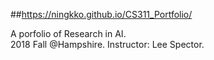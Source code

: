 ##https://ningkko.github.io/CS311_Portfolio/

A porfolio of Research in AI.\
2018 Fall @Hampshire. Instructor: Lee Spector.
